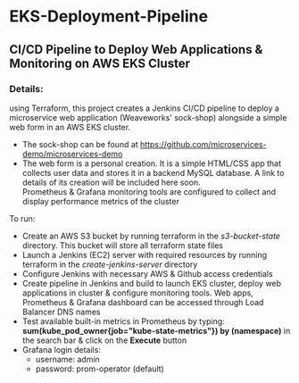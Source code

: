 # EKS-Deployment-Pipeline  
## CI/CD Pipeline to Deploy Web Applications & Monitoring on AWS EKS Cluster

### Details:  
using Terraform, this project creates a Jenkins CI/CD pipeline to deploy a microservice web application (Weaveworks' sock-shop) alongside a simple web form in an AWS EKS cluster.  
- The sock-shop can be found at https://github.com/microservices-demo/microservices-demo  
- The web form is a personal creation. It is a simple HTML/CSS app that collects user data and stores it in a backend MySQL database. A link to details of its creation 
  will be included here soon.  
Prometheus & Grafana monitoring tools are configured to collect and display performance metrics of the cluster    

To run:  
- Create an AWS S3 bucket by running terraform in the *s3-bucket-state* directory. This bucket will store all terraform state files  
- Launch a Jenkins (EC2) server with required resources by running terraform in the *create-jenkins-server* directory  
- Configure Jenkins with necessary AWS & Github access credentials
- Create pipeline in Jenkins and build to launch EKS cluster, deploy web applications in cluster & configure monitoring tools. Web apps, Prometheus & Grafana dashboard 
  can be accessed through Load Balancer DNS names  
- Test available built-in metrics in Prometheus by typing: **sum(kube_pod_owner{job="kube-state-metrics"}) by (namespace)** in the search bar & click on the **Execute** button  
- Grafana login details:  
  - username: admin  
  - password: prom-operator (default)  
